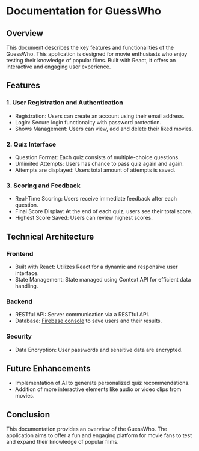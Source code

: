 # Documentation for GuessWho
## Overview
This document describes the key features and functionalities of the GuessWho. This application is designed for movie enthusiasts who enjoy testing their knowledge of popular films. Built with React, it offers an interactive and engaging user experience.
## Features
### 1. User Registration and Authentication
* Registration: Users can create an account using their email address.
* Login: Secure login functionality with password protection.
* Shows Management: Users can view, add and delete their liked movies.
### 2. Quiz Interface
* Question Format: Each quiz consists of multiple-choice questions.
* Unlimited Attempts: Users has chance to pass quiz again and again.
* Attempts are displayed: Users total amount of attempts is saved.
### 3. Scoring and Feedback
* Real-Time Scoring: Users receive immediate feedback after each question.
* Final Score Display: At the end of each quiz, users see their total score.
* Highest Score Saved: Users can review highest scores.
## Technical Architecture
### Frontend
* Built with React: Utilizes React for a dynamic and responsive user interface.
* State Management: State managed using Context API for efficient data handling.
### Backend
* RESTful API: Server communication via a RESTful API.
* Database: [Firebase console](https://console.firebase.google.com/u/0/?_gl=1*s6wre7*_ga*NTkyMjUzMDg2LjE3MDI2MzUzMjc.*_ga_CW55HF8NVT*MTcwMjYzNTMyOC4xLjAuMTcwMjYzNTMyOC42MC4wLjA.&pli=1) to save users and their results.
### Security
* Data Encryption: User passwords and sensitive data are encrypted.
## Future Enhancements
* Implementation of AI to generate personalized quiz recommendations.
* Addition of more interactive elements like audio or video clips from movies.
## Conclusion
This documentation provides an overview of the GuessWho. The application aims to offer a fun and engaging platform for movie fans to test and expand their knowledge of popular films.
